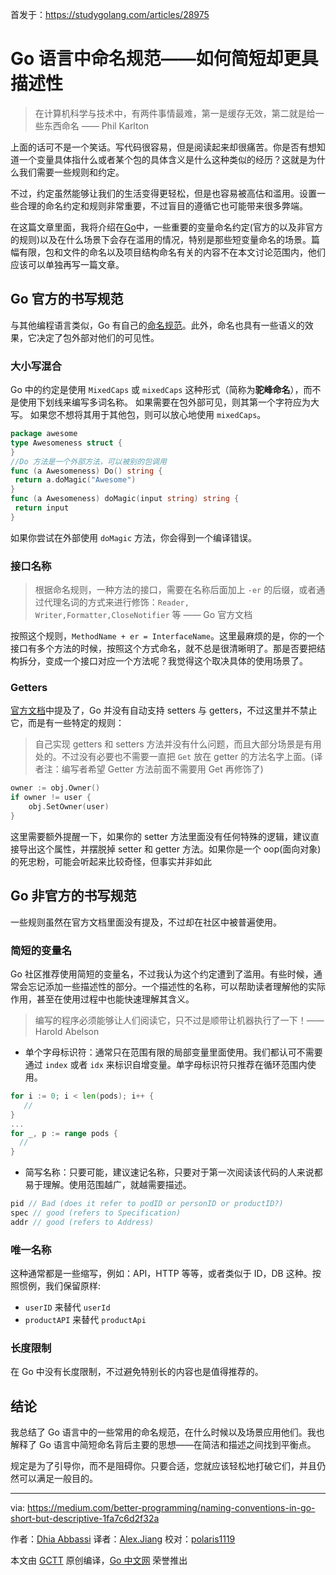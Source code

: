 首发于：https://studygolang.com/articles/28975

# Go 语言中命名规范——如何简短却更具描述性

> 在计算机科学与技术中，有两件事情最难，第一是缓存无效，第二就是给一些东西命名 —— Phil Karlton

上面的话可不是一个笑话。写代码很容易，但是阅读起来却很痛苦。你是否有想知道一个变量具体指什么或者某个包的具体含义是什么这种类似的经历？这就是为什么我们需要一些规则和约定。

不过，约定虽然能够让我们的生活变得更轻松，但是也容易被高估和滥用。设置一些合理的命名约定和规则非常重要，不过盲目的遵循它也可能带来很多弊端。

在这篇文章里面，我将介绍在[Go](https://golang.org/)中，一些重要的变量命名约定(官方的以及非官方的规则)以及在什么场景下会存在滥用的情况，特别是那些短变量命名的场景。篇幅有限，包和文件的命名以及项目结构命名有关的内容不在本文讨论范围内，他们应该可以单独再写一篇文章。

## Go 官方的书写规范

与其他编程语言类似，Go 有自己的[命名规范](https://golang.org/doc/effective_go.html#names)。此外，命名也具有一些语义的效果，它决定了包外部对他们的可见性。

### 大小写混合

Go 中的约定是使用 `MixedCaps` 或 `mixedCaps` 这种形式（简称为**驼峰命名**），而不是使用下划线来编写多词名称。 如果需要在包外部可见，则其第一个字符应为大写。 如果您不想将其用于其他包，则可以放心地使用 `mixedCaps`。

```go
package awesome
type Awesomeness struct {
}
//Do 方法是一个外部方法，可以被别的包调用
func (a Awesomeness) Do() string {
 return a.doMagic("Awesome")
}
func (a Awesomeness) doMagic(input string) string {
 return input
}
```

如果你尝试在外部使用 `doMagic` 方法，你会得到一个编译错误。

### 接口名称

> 根据命名规则，一种方法的接口，需要在名称后面加上 `-er` 的后缀，或者通过代理名词的方式来进行修饰：`Reader, Writer,Formatter,CloseNotifier` 等 —— Go 官方文档

按照这个规则，`MethodName + er = InterfaceName`。这里最麻烦的是，你的一个接口有多个方法的时候，按照这个方式命名，就不总是很清晰明了。那是否要把结构拆分，变成一个接口对应一个方法呢？我觉得这个取决具体的使用场景了。

### Getters

[官方文档](https://golang.org/doc/effective_go.html#Getters)中提及了，Go 并没有自动支持 setters 与 getters，不过这里并不禁止它，而是有一些特定的规则：

> 自己实现 getters 和 setters 方法并没有什么问题，而且大部分场景是有用处的。不过没有必要也不需要一直把 `Get` 放在 getter 的方法名字上面。(译者注：编写者希望 Getter 方法前面不需要用 Get 再修饰了)

```go
owner := obj.Owner()
if owner != user {
    obj.SetOwner(user)
}
```

这里需要额外提醒一下，如果你的 setter 方法里面没有任何特殊的逻辑，建议直接导出这个属性，并摆脱掉 setter 和 getter 方法。如果你是一个 oop(面向对象)的死忠粉，可能会听起来比较奇怪，但事实并非如此

## Go 非官方的书写规范

一些规则虽然在官方文档里面没有提及，不过却在社区中被普遍使用。

### 简短的变量名

Go 社区推荐使用简短的变量名，不过我认为这个约定遭到了滥用。有些时候，通常会忘记添加一些描述性的部分。一个描述性的名称，可以帮助读者理解他的实际作用，甚至在使用过程中也能快速理解其含义。

> 编写的程序必须能够让人们阅读它，只不过是顺带让机器执行了一下！—— Harold Abelson

- 单个字母标识符：通常只在范围有限的局部变量里面使用。我们都认可不需要通过 `index` 或者 `idx` 来标识自增变量。单字母标识符只推荐在循环范围内使用。

```go
for i := 0; i < len(pods); i++ {
   //
}
...
for _, p := range pods {
  //
}
```

- 简写名称：只要可能，建议速记名称，只要对于第一次阅读该代码的人来说都易于理解。使用范围越广，就越需要描述。

```go
pid // Bad (does it refer to podID or personID or productID?)
spec // good (refers to Specification)
addr // good (refers to Address)
```

### 唯一名称

这种通常都是一些缩写，例如：API，HTTP 等等，或者类似于 ID，DB 这种。按照惯例，我们保留原样:

- `userID` 来替代 `userId`
- `productAPI` 来替代 `productApi`

### 长度限制

在 Go 中没有长度限制，不过避免特别长的内容也是值得推荐的。

## 结论

我总结了 Go 语言中的一些常用的命名规范，在什么时候以及场景应用他们。我也解释了 Go 语言中简短命名背后主要的思想——在简洁和描述之间找到平衡点。

规定是为了引导你，而不是阻碍你。只要合适，您就应该轻松地打破它们，并且仍然可以满足一般目的。

---

via: https://medium.com/better-programming/naming-conventions-in-go-short-but-descriptive-1fa7c6d2f32a

作者：[Dhia Abbassi](https://medium.com/@dhiatn)
译者：[Alex.Jiang](https://github.com/JYSDeveloper)
校对：[polaris1119](https://github.com/polaris1119)

本文由 [GCTT](https://github.com/studygolang/GCTT) 原创编译，[Go 中文网](https://studygolang.com/) 荣誉推出

